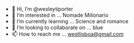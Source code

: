 - 👋 Hi, I’m @wesleytiporter
- 👀 I’m interested in ... Nomade Milionario  
- 🌱 I’m currently learning ... Science   and romance
- 💞️ I’m looking to collaborate on ... blue
- 📫 How to reach me ... westlisboa@gmail.com

<!---
wesleytiporter/wesleytiporter is a ✨ special ✨ repository because its `README.md` (this file) appears on your GitHub profile.
You can click the Preview link to take a look at your changes.
--->
